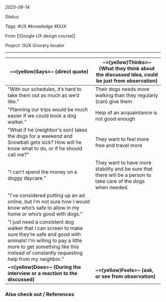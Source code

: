 *2025-08-14*

*Status:* 

*Tags:* #UX #knowledge #GUX

From [[Google UX design course]]

*Project:* GUX Grocery locator

<hr>

| ~={yellow}Says=~ (direct quote)                                                                                                                                                                                              | ~={yellow}Thinks=~ (What they think about the discussed Idea, could be just from observation)                  |
| ---------------------------------------------------------------------------------------------------------------------------------------------------------------------------------------------------------------------------- | -------------------------------------------------------------------------------------------------------------- |
| "With our schedules, it’s hard to take them out as much as we’d like."                                                                                                                                                       | Their dogs needs more walking than they regularly (can) give them                                              |
| "Planning our trips would be much easier if we could book a dog walker."                                                                                                                                                     | Help of an acquaintance is not good enough                                                                     |
| "What if he (neighbor's son) takes the dogs for a weekend and Snowball gets sick? How will he know what to do, or if he should call me?"                                                                                     | They want to feel more free and travel more                                                                    |
| "I can’t spend the money on a doggy daycare."                                                                                                                                                                                | They want to have more stability and be sure that there will be a person to take care of the dogs when needed. |
| "I’ve considered putting up an ad online, but I’m not sure how I would know who’s safe to allow in my home or who’s good with dogs."                                                                                         |                                                                                                                |
| "I just need a consistent dog walker that I can screen to make sure they’re safe and good with animals! I’m willing to pay a little more to get something like this instead of constantly requesting help from my neighbor." |                                                                                                                |
| **~={yellow}Does=~ (During the interview or a reaction to the discussed)**                                                                                                                                                   | **~={yellow}Feels=~ (ask, or see from observation)**                                                           |


### Also check out / References

